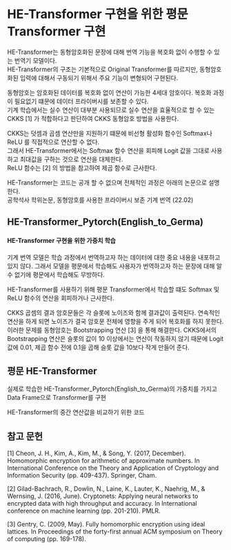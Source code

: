 # HE-Transformer 구현을 위한 평문 Transformer 구현 #
HE-Transformer는 동형암호화된 문장에 대해 번역 기능을 복호화 없이 수행할 수 있는 번역기 모델이다.   
HE-Transformer의 구조는 기본적으로 Original Transformer를 따르지만, 동형암호화된 입력에 대해서 구동되기 위해서 주요 기능이 변형되어 구현된다.

동형암호는 암호화된 데이터를 복호화 없이 연산이 가능한 4세대 암호이다. 복호화 과정이 필요없기 떄문에 데이터 프라이버시를 보존할 수 있다.   
기계 학습에서는 실수 연산이 대부분 사용되므로 실수 연산을 효율적으로 할 수 있는 CKKS [1] 가 적합하다고 판단하여 CKKS 동형암호 방법을 사용한다.

CKKS는 덧셈과 곱셈 연산만을 지원하기 떄문에 비선형 활성화 함수인 Softmax나 ReLU 를 직접적으로 연산할 수 없다.   
그래서 HE-Transformer에서는 Softmax 함수 연산을 회피해 Logit 값을 그대로 사용하고 최대값을 구하는 것으로 연산을 대체한다.    
ReLU 함수는 [2] 의 방법을 참고하여 제곱 함수로 근사한다.   

HE-Transformer는 코드는 공개 할 수 없으며 전체적인 과정은 아래의 논문으로 설명한다.   
공학석사 학위논문, 동형암호를 사용한 프라이버시 보존 기계 번역 (22.02)

## HE-Transformer_Pytorch(English_to_Germa) ##
#### HE-Transformer 구현을 위한 가중치 학습 ####
기계 번역 모델은 학습 과정에서 번역하고자 하는 데이터에 대한 중요 내용을 내포하고 있지 않다.
그래서 모델을 평문에서 학습해도 사용자가 번역하고자 하는 문장에 대해 알 수 없기에 평문에서 학습해도 무방하다.   

HE-Transformer를 사용하기 위해 평문 Transformer에서 학습할 떄도 Softmax 및 ReLU 함수의 연산을 회피하거나 근사한다.

CKKS 곱셈의 결과 암호문들은 각 슬롯에 노이즈와 함께 결과값이 출력된다. 연속적인 연산을 하게 되면 노이즈가 결국 암호문 전체에 영향을 주게 되어 복호화를 하지 못한다. 이러한 문제를 동형암호는 Bootstrapping 연산 [3] 을 통해 해결한다.
CKKS에서의 Bootstrapping 연산은 슬롯의 값이 10 이상에서는 연산이 작동하지 않기 때문에 Logit 값에 0.01, 제곱 함수 전에 0.1을 곱해 슬롯 값을 10보다 작게 만들어 준다.

## 평문 HE-Transformer ##
실제로 학습한 HE-Transformer_Pytorch(English_to_Germa)의 가중치를 가지고 Data Frame으로 Transformer를 구현

HE-Transformer의 중간 연산값을 비교하기 위한 코드




## 참고 문헌 ##
[1] Cheon, J. H., Kim, A., Kim, M., & Song, Y. (2017, December). Homomorphic encryption for arithmetic of approximate numbers. In International Conference on the Theory and Application of Cryptology and Information Security (pp. 409-437). Springer, Cham.

[2] Gilad-Bachrach, R., Dowlin, N., Laine, K., Lauter, K., Naehrig, M., & Wernsing, J. (2016, June). Cryptonets: Applying neural networks to encrypted data with high throughput and accuracy. In International conference on machine learning (pp. 201-210). PMLR.

[3] Gentry, C. (2009, May). Fully homomorphic encryption using ideal lattices. In Proceedings of the forty-first annual ACM symposium on Theory of computing (pp. 169-178).


